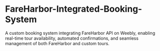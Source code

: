 # FareHarbor-Integrated-Booking-System
A custom booking system integrating FareHarbor API on Weebly, enabling real-time tour availability, automated confirmations, and seamless management of both FareHarbor and custom tours.
